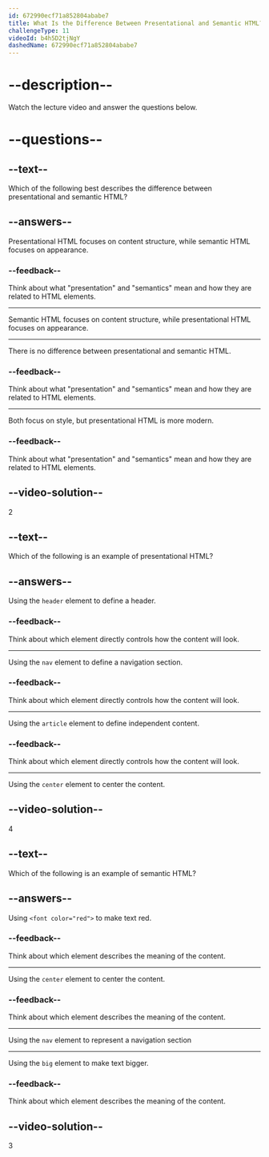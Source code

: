 ```yaml
---
id: 672990ecf71a852804ababe7
title: What Is the Difference Between Presentational and Semantic HTML?
challengeType: 11
videoId: b4h5D2tjNgY
dashedName: 672990ecf71a852804ababe7
---
```


# --description--

Watch the lecture video and answer the questions below.

# --questions--

## --text--

Which of the following best describes the difference between presentational and semantic HTML?

## --answers--

Presentational HTML focuses on content structure, while semantic HTML focuses on appearance.

### --feedback--

Think about what "presentation" and "semantics" mean and how they are related to HTML elements.

---

Semantic HTML focuses on content structure, while presentational HTML focuses on appearance.

---

There is no difference between presentational and semantic HTML.

### --feedback--

Think about what "presentation" and "semantics" mean and how they are related to HTML elements.

---

Both focus on style, but presentational HTML is more modern.

### --feedback--

Think about what "presentation" and "semantics" mean and how they are related to HTML elements.

## --video-solution--

2

## --text--

Which of the following is an example of presentational HTML?

## --answers--

Using the `header` element to define a header.

### --feedback--

Think about which element directly controls how the content will look.

---

Using the `nav` element to define a navigation section.

### --feedback--

Think about which element directly controls how the content will look.

---

Using the `article` element to define independent content.

### --feedback--

Think about which element directly controls how the content will look.

---

Using the `center` element to center the content.

## --video-solution--

4

## --text--

Which of the following is an example of semantic HTML?

## --answers--

Using `<font color="red">` to make text red.

### --feedback--

Think about which element describes the meaning of the content.

---

Using the `center` element to center the content.

### --feedback--

Think about which element describes the meaning of the content.

---

Using the `nav` element to represent a navigation section

---

Using the `big` element to make text bigger.

### --feedback--

Think about which element describes the meaning of the content.

## --video-solution--

3
